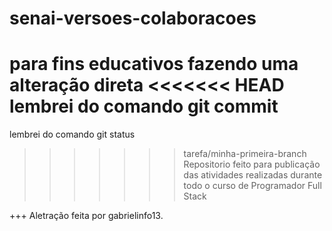 # senai-versoes-colaboracoes
para fins educativos
fazendo uma alteração direta
<<<<<<< HEAD
lembrei do comando git commit
=======
 lembrei do comando git status
>>>>>>> tarefa/minha-primeira-branch
Repositorio feito para publicação das atividades realizadas durante todo o curso de Programador Full Stack

+++ Aletração feita por gabrielinfo13.
